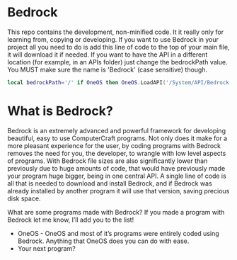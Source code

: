 Bedrock
=======

This repo contains the development, non-minified code. It it really only for learning from, copying or developing. If you want to use Bedrock in your project all you need to do is add this line of code to the top of your main file, it will download it if needed. If you want to have the API in a different location (for example, in an APIs folder) just change the bedrockPath value. You MUST make sure the name is 'Bedrock' (case sensitive) though.

```Lua
local bedrockPath='/' if OneOS then OneOS.LoadAPI('/System/API/Bedrock.lua', false)elseif fs.exists(bedrockPath..'/Bedrock')then os.loadAPI(bedrockPath..'/Bedrock')else if http then print('Downloading Bedrock...')local h=http.get('http://pastebin.com/raw.php?i=0MgKNqpN')if h then local f=fs.open(bedrockPath..'/Bedrock','w')f.write(h.readAll())f.close()h.close()os.loadAPI(bedrockPath..'/Bedrock')else error('Failed to download Bedrock. Is your internet working?') end else error('This program needs to download Bedrock to work. Please enable HTTP.') end end if Bedrock then Bedrock.BasePath = bedrockPath Bedrock.ProgramPath = shell.getRunningProgram() end
```

What is Bedrock?
================

Bedrock is an extremely advanced and powerful framework for developing beautiful, easy to use ComputerCraft programs. Not only does it make for a more pleasant experience for the user, by coding programs with Bedrock removes the need for you, the developer, to wrangle with low level aspects of programs. With Bedrock file sizes are also significantly lower than previously due to huge amounts of code, that would have previously made your program huge bigger, being in one central API. A single line of code is all that is needed to download and install Bedrock, and if Bedrock was already installed by another program it will use that version, saving precious disk space.

What are some programs made with Bedrock?
If you made a program with Bedrock let me know, I’ll add you to the list!

- OneOS - OneOS and most of it’s programs were entirely coded using Bedrock. Anything that OneOS does you can do with ease.
- Your next program?

